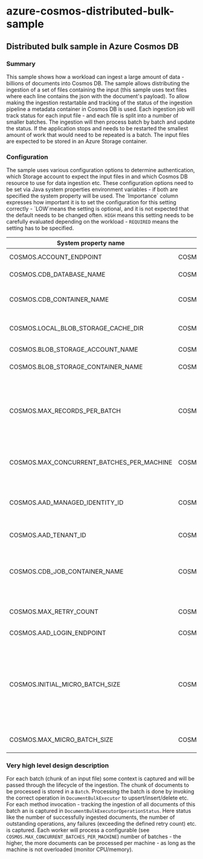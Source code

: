 # azure-cosmos-distributed-bulk-sample
## Distributed bulk sample in Azure Cosmos DB
### Summary
This sample shows how a workload can ingest a large amount of data - billions of documents into Cosmos DB. The sample allows distributing the ingestion of a set of files containing the input (this sample uses text files where each line contains the json with the document's payload). To allow making the ingestion restartable and tracking of the status of the ingestion pipeline a metadata container in Cosmos DB is used. Each ingestion job will track status for each input file - and each file is split into a number of smaller batches. The ingestion will then process batch by batch and update the status. If the application stops and needs to be restarted the smallest amount of work that would need to be repeated is a batch.
The input files are expected to be stored in an Azure Storage container.

### Configuration
The sample uses various configuration options to determine authentication, which Storage account to expect the input files in and which Cosmos DB resource to use for data ingestion etc. These configuration options need to be set via Java system properties environment variables - if both are specified the system property will be used. The ´Importance´ column expresses how important it is to set the configuration for this setting correctly - ´LOW´means the setting is optional, and it is not expected that the default needs to be changed often. `HIGH` means this setting needs to be carefully evaluated depending on the workload - `REQUIRED` means the setting has to be specified.

| System property name                             | Environment variable name                        | Importance | Default value                                                                                                                                                         | Description                                                                                                                                                                                                                                                                                                                                                                                                                                                                                                            |
|--------------------------------------------------|--------------------------------------------------|------------|-----------------------------------------------------------------------------------------------------------------------------------------------------------------------|------------------------------------------------------------------------------------------------------------------------------------------------------------------------------------------------------------------------------------------------------------------------------------------------------------------------------------------------------------------------------------------------------------------------------------------------------------------------------------------------------------------------|
| COSMOS.ACCOUNT_ENDPOINT                          | COSMOS_ACCOUNT_ENDPOINT                          | REQUIRED   | n/a                                                                                                                                                                   | The service endpoint - like https://<YOUR_ACCOUNT>.documents.azure.com                                                                                                                                                                                                                                                                                                                                                                                                                                                 |
| COSMOS.CDB_DATABASE_NAME                         | COSMOS_CDB_DATABASE_NAME                         | REQUIRED   | n/a                                                                                                                                                                   | The name of the Cosmos DB database in which the data and the Job metadata should be stored.                                                                                                                                                                                                                                                                                                                                                                                                                            |
| COSMOS.CDB_CONTAINER_NAME                        | COSMOS_CDB_CONTAINER_NAME                        | REQUIRED   | n/a                                                                                                                                                                   | The name of the container in which the data should be stored. The sample uses `/id`as partition key - when choosing a different partition key some code changes will be required.                                                                                                                                                                                                                                                                                                                                      |
| COSMOS.LOCAL_BLOB_STORAGE_CACHE_DIR              | COSMOS_LOCAL_BLOB_STORAGE_CACHE_DIR              | REQUIRED   | n/a                                                                                                                                                                   | The path to a directory in the local file system which can be used to cache files downloaded from Azure blob storage.                                                                                                                                                                                                                                                                                                                                                                                                  |
| COSMOS.BLOB_STORAGE_ACCOUNT_NAME                 | COSMOS_BLOB_STORAGE_ACCOUNT_NAME                 | REQUIRED   | n/a                                                                                                                                                                   | The name of the Azure blob storage account in which the input files are stored.                                                                                                                                                                                                                                                                                                                                                                                                                                        |
| COSMOS.BLOB_STORAGE_CONTAINER_NAME               | COSMOS_BLOB_STORAGE_CONTAINER_NAME               | REQUIRED   | n/a                                                                                                                                                                   | The name of the Azure blob storage container in which the input files are stored.                                                                                                                                                                                                                                                                                                                                                                                                                                      |
| COSMOS.MAX_RECORDS_PER_BATCH                     | COSMOS_MAX_RECORDS_PER_BATCH                     | HIGH       | 5,000                                                                                                                                                                 | The number of documents/lines that should be tracked ina  single batch. For large amount of data to be ingested this value should be relatively high - like in the order of ten's or hundred's of thousand documents when the documents are small. The number of documents per batch determines how much memory on the workers is used to buffer documents - so, depends on VM size of the worker and the size of the documents.                                                                                       |
| COSMOS.MAX_CONCURRENT_BATCHES_PER_MACHINE        | COSMOS_MAX_CONCURRENT_BATCHES_PER_MACHINE        | HIGH       | 8                                                                                                                                                                     | Determines on how many threads batches (chunks of files) are processed - usually this should be around 25%  to 100% of number of CPU cores                                                                                                                                                                                                                                                                                                                                                                             |
| COSMOS.AAD_MANAGED_IDENTITY_ID                   | COSMOS_AAD_MANAGED_IDENTITY_ID                   | HIGH       | The client-id of the managed identity to be used - if not specified picks one based on DefaultAzureCredential logic - if specified, it will always use that identity. |
| COSMOS.AAD_TENANT_ID                             | COSMOS_AAD_TENANT_ID                             | HIGH       | The AAD tenant id for the Azure resources and identities.                                                                                                             |
| COSMOS.CDB_JOB_CONTAINER_NAME                    | COSMOS_CDB_JOB_CONTAINER_NAME                    | HIGH       | Jobs                                                                                                                                                                  | The name of the container in which the Job metadata is stored for tracking teh ingestion status. This container needs to have a partition key `/pk` and it should usually be provisioned with AutoScale of max. throughput between 4,000 and 10,000 RU/s - depending on the number of files/batches ot import.                                                                                                                                                                                                         |
| COSMOS.MAX_RETRY_COUNT                           | COSMOS_MAX_RETRY_COUNT                           | LOW        | 20                                                                                                                                                                    | The number of times transient failures for ingesting one specific document are going to be retried.                                                                                                                                                                                                                                                                                                                                                                                                                    |
| COSMOS.AAD_LOGIN_ENDPOINT                        | COSMOS_AAD_LOGIN_ENDPOINT                        | LOW        | https://login.microsoftonline.com/                                                                                                                                    | Only needs to be modified in non-public Azure clouds.                                                                                                                                                                                                                                                                                                                                                                                                                                                                  |
| COSMOS.INITIAL_MICRO_BATCH_SIZE                  | COSMOS_INITIAL_MICRO_BATCH_SIZE                  | LOW        | 1                                                                                                                                                                     | The bulk ingestion feature in Cosmos DB allows streaming changes to the service by physical partition. This initial micro batch size determines the initial target size of a single request sent to a Cosmos DB partition. If the value is too high it could initially result in very high number of throttled requests - over time the sample will tune the micro batch size automatically to maintain a healthy throttling rate (enough to saturate the throughput without wasting too many resources on throttling. |
| COSMOS.MAX_MICRO_BATCH_SIZE                      | COSMOS_MAX_MICRO_BATCH_SIZE                      | LOW        | 100                                                                                                                                                                   | The maximum number of documents sent to the Cosmos DB service for a physical partition in a single request. Has to be between 1 and 100.                                                                                                                                                                                                                                                                                                                                                                               |

### Very high level design description
For each batch (chunk of an input file) some context is captured and will be passed through the lifecycle of the ingestion. The chunk of documents to be processed is stored in a `Batch`. Processing the batch is done by invoking the correct operation in `DocumentBulkExecutor` to upsert/insert/delete etc. For each method invocation - tracking the ingestion of all documents of this batch an is captured in `DocumentBulkExecutorOperationStatus`. Here status like the number of successfully ingested documents, the number of outstanding operations, any failures (exceeding the defined retry count) etc. is captured.
Each worker will process a configurable (see `COSMOS.MAX_CONCURRENT_BATCHES_PER_MACHINE`) number of batches - the higher, the more documents can be processed per machine - as long as the machine is not overloaded (monitor CPU/memory).




